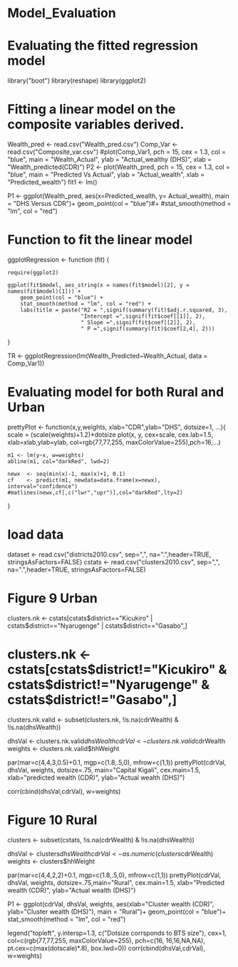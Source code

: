 # Model_Evaluation
# Evaluating the fitted regression model 


library("boot")
library(reshape)
library(ggplot2)

# Fitting a linear model on the composite variables derived.
Wealth_pred <- read.csv("Wealth_pred.csv")
Comp_Var <- read.csv("Composite_var.csv")
#plot(Comp_Var1, pch = 15, cex = 1.3, col = "blue", main = "Wealth_Actual", ylab = "Actual_wealthy (DHS)", xlab = "Wealth_predicted(CDR)")
P2 <- plot(Wealth_pred, pch = 15, cex = 1.3, col = "blue", main = "Predicted Vs Actual", ylab = "Actual_wealth", xlab = "Predicted_wealth")
fit1 <- lm()

P1 <- ggplot(Wealth_pred, aes(x=Predicted_wealth, y= Actual_wealth), main = "DHS Versus CDR")+
    geom_point(col = "blue")#+
#stat_smooth(method = "lm", col = "red")

# Function to fit the linear model
ggplotRegression <- function (fit) {
    
    require(ggplot2)
    
    ggplot(fit$model, aes_string(x = names(fit$model)[2], y = names(fit$model)[1])) + 
        geom_point(col = "blue") +
        stat_smooth(method = "lm", col = "red") +
        labs(title = paste("R2 = ",signif(summary(fit)$adj.r.squared, 3),
                           "Intercept =",signif(fit$coef[[1]], 2),
                           " Slope =",signif(fit$coef[[2]], 2),
                           " P =",signif(summary(fit)$coef[2,4], 2)))
}

TR <- ggplotRegression(lm(Wealth_Predicted~Wealth_Actual, data = Comp_Var1))

# Evaluating model for both Rural and Urban

prettyPlot <- function(x,y,weights, xlab="CDR",ylab="DHS", dotsize=1, ...){
    scale = (scale(weights)+1.2)*dotsize
    plot(x, y, cex=scale, cex.lab=1.5, xlab=xlab,ylab=ylab,
         col=rgb(77,77,255, maxColorValue=255),pch=16,...) 
    
    m1 <- lm(y~x, w=weights)
    abline(m1, col="darkRed", lwd=2)
    
    newx  <- seq(min(x)-1, max(x)+1, 0.1)
    cf    <- predict(m1, newdata=data.frame(x=newx), interval="confidence")
    #matlines(newx,cf[,c("lwr","upr")],col="darkRed",lty=2)
}


# load data
dataset          <- read.csv("districts2010.csv", sep=",", na=".",header=TRUE, stringsAsFactors=FALSE)
cstats           <- read.csv("clusters2010.csv", sep=",", na=".",header=TRUE, stringsAsFactors=FALSE)





# Figure 9 Urban

clusters.nk <- cstats[cstats$district=="Kicukiro" | cstats$district=="Nyarugenge" | cstats$district=="Gasabo",]
# clusters.nk <- cstats[cstats$district!="Kicukiro" & cstats$district!="Nyarugenge" & cstats$district!="Gasabo",]


clusters.nk.valid <- subset(clusters.nk, !is.na(cdrWealth) & !is.na(dhsWealth))

dhsVal  <- clusters.nk.valid$dhsWealth
cdrVal  <- clusters.nk.valid$cdrWealth
weights <- clusters.nk.valid$hhWeight

par(mar=c(4,4,3,0.5)+0.1, mgp=c(1.8,.5,0), mfrow=c(1,1))
prettyPlot(cdrVal, dhsVal, weights, dotsize=.75, main="Capital Kigali", cex.main=1.5,
           xlab="predicted wealth (CDR)", ylab="Actual wealth (DHS)")

corr(cbind(dhsVal,cdrVal), w=weights)



# Figure 10 Rural

clusters <- subset(cstats, !is.na(cdrWealth) & !is.na(dhsWealth))

dhsVal   <- clusters$dhsWealth
cdrVal   <- as.numeric(clusters$cdrWealth)
weights  <- clusters$hhWeight

par(mar=c(4,4,2,2)+0.1, mgp=c(1.8,.5,0), mfrow=c(1,1))
prettyPlot(cdrVal, dhsVal, weights, dotsize=.75,main="Rural", cex.main=1.5, 
           xlab="Predicted wealth (CDR)", ylab="Actual wealth (DHS)")

P1 <- ggplot(cdrVal, dhsVal, weights,  aes(xlab="Cluster wealth (CDR)", ylab="Cluster wealth (DHS)"), main = "Rural")+
    geom_point(col = "blue")+
    stat_smooth(method = "lm", col = "red")



legend("topleft", y.intersp=1.3,
       c("Dotsize corrsponds to BTS size"), cex=1,
       col=c(rgb(77,77,255, maxColorValue=255),
             pch=c(16, 16,16,NA,NA),
             pt.cex=c(max(dotscale)*.8),
             box.lwd=0))
corr(cbind(dhsVal,cdrVal), w=weights)
